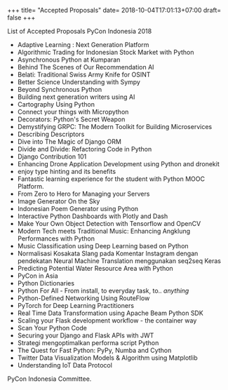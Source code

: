 +++
title= "Accepted Proposals"
date= 2018-10-04T17:01:13+07:00
draft= false
+++

List of Accepted Proposals PyCon Indonesia 2018


- Adaptive Learning : Next Generation Platform
- Algorithmic Trading for Indonesian Stock Market with Python
- Asynchronous Python at Kumparan
- Behind The Scenes of Our Recommendation AI
- Belati: Traditional Swiss Army Knife for OSINT
- Better Science Understanding with Sympy
- Beyond Synchronous Python
- Building next generation writers using AI
- Cartography Using Python
- Connect your things with Micropython
- Decorators: Python's Secret Weapon
- Demystifying GRPC: The Modern Toolkit for Building Microservices
- Describing Descriptors
- Dive into The Magic of Django ORM
- Divide and Divide: Refactoring Code in Python
- Django Contribution 101
- Enhancing Drone Application Development using Python and dronekit
- enjoy type hinting and its benefits
- Fantastic learning experience for the student with Python MOOC Platform.
- From Zero to Hero for Managing your Servers
- Image Generator On the Sky
- Indonesian Poem Generator using Python
- Interactive Python Dashboards with Plotly and Dash
- Make Your Own Object Detection with Tensorflow and OpenCV
- Modern Tech meets Traditional Music: Enhancing Angklung Performances with Python
- Music Classification using Deep Learning based on Python
- Normalisasi Kosakata Slang pada Komentar Instagram dengan pendekatan Neural Machine Translation menggunakan seq2seq Keras
- Predicting Potential Water Resource Area with Python
- PyCon in Asia
- Python Dictionaries
- Python For All - From install, to everyday task, to.. *anything*
- Python-Defined Networking Using RouteFlow
- PyTorch for Deep Learning Practitioners
- Real Time Data Transformation using Apache Beam Python SDK
- Scaling your Flask development workflow - the container way
- Scan Your Python Code
- Securing your Django and Flask APIs with JWT
- Strategi mengoptimalkan performa script Python
- The Quest for Fast Python: PyPy, Numba and Cython
- Twitter Data Visualization Models & Algorithm using Matplotlib
- Understanding IoT Data Protocol

PyCon Indonesia Committee.
